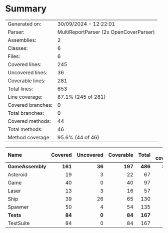 ﻿# Summary
|||
|:---|:---|
| Generated on: | 30/09/2024 - 12:22:01 |
| Parser: | MultiReportParser (2x OpenCoverParser) |
| Assemblies: | 2 |
| Classes: | 6 |
| Files: | 6 |
| Covered lines: | 245 |
| Uncovered lines: | 36 |
| Coverable lines: | 281 |
| Total lines: | 653 |
| Line coverage: | 87.1% (245 of 281) |
| Covered branches: | 0 |
| Total branches: | 0 |
| Covered methods: | 44 |
| Total methods: | 46 |
| Method coverage: | 95.6% (44 of 46) |

|**Name**|**Covered**|**Uncovered**|**Coverable**|**Total**|**Line coverage**|**Covered**|**Total**|**Branch coverage**|**Covered**|**Total**|**Method coverage**|
|:---|---:|---:|---:|---:|---:|---:|---:|---:|---:|---:|---:|
|**GameAssembly**|**161**|**36**|**197**|**486**|**81.7%**|**0**|**0**|****|**31**|**33**|**93.9%**|
|Asteroid|19|3|22|67|86.3%|0|0||5|5|100%|
|Game|40|0|40|97|100%|0|0||7|7|100%|
|Laser|13|3|16|57|81.2%|0|0||2|2|100%|
|Ship|39|26|65|130|60%|0|0||8|10|80%|
|Spawner|50|4|54|135|92.5%|0|0||9|9|100%|
|**Tests**|**84**|**0**|**84**|**167**|**100%**|**0**|**0**|****|**13**|**13**|**100%**|
|TestSuite|84|0|84|167|100%|0|0||13|13|100%|
